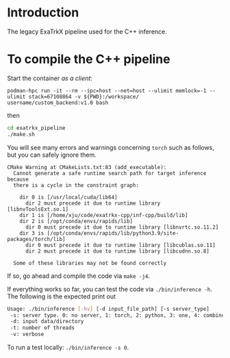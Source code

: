 # Introduction
The legacy ExaTrkX pipeline used for the C++ inference.

# To compile the C++ pipeline

Start the container *as a client*:
```bash!
podman-hpc run -it --rm --ipc=host --net=host --ulimit memlock=-1 --ulimit stack=67108864 -v ${PWD}:/workspace/ username/custom_backend:v1.0 bash
```

then 
```bash
cd exatrkx_pipeline
./make.sh
```

You will see many errors and warnings concerning `torch` such as follows, but you can safely ignore
them.
```
CMake Warning at CMakeLists.txt:83 (add_executable):                                                                                                                 
  Cannot generate a safe runtime search path for target inference because                                                                                            
  there is a cycle in the constraint graph:                                                                                                                          
                                                                                                                                                                     
    dir 0 is [/usr/local/cuda/lib64]                                                                                                                                 
      dir 2 must precede it due to runtime library [libnvToolsExt.so.1]                                                                                              
    dir 1 is [/home/xju/code/exatrkx-cpp/inf-cpp/build/lib]                                                                                                          
    dir 2 is [/opt/conda/envs/rapids/lib]                                                                                                                            
      dir 0 must precede it due to runtime library [libnvrtc.so.11.2]                                                                                                
    dir 3 is [/opt/conda/envs/rapids/lib/python3.9/site-packages/torch/lib]                                                                                          
      dir 0 must precede it due to runtime library [libcublas.so.11]                                                                                                 
      dir 2 must precede it due to runtime library [libcudnn.so.8]                
                                                                                  
  Some of these libraries may not be found correctly
```

If so, go ahead and compile the code via `make -j4`.

If everything works so far, you can test the code via `./bin/inference -h`.
The following is the expected print out
```bash
Usage: ./bin/inference [-hv] [-d input_file_path] [-s server_type]
 -s: server type. 0: no server, 1: torch, 2: python, 3: one, 4: combined
 -d: input data/directory
 -t: number of threads
 -v: verbose
```
To run a test locally: `./bin/inference -s 0`.